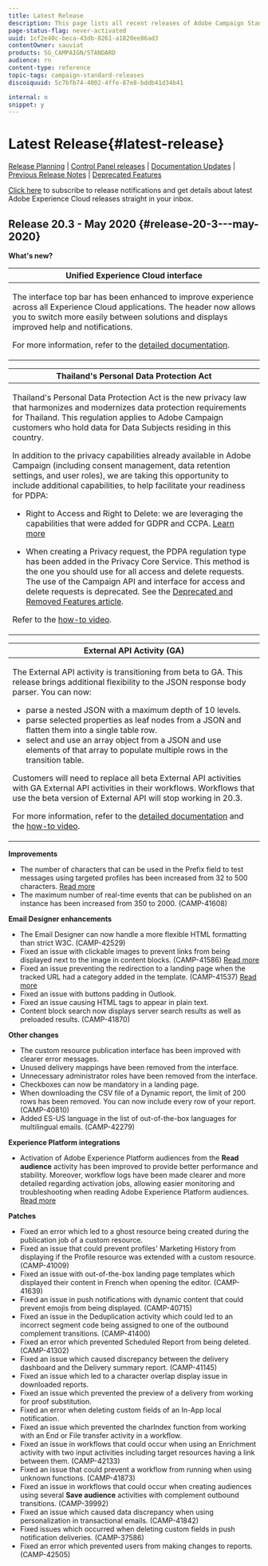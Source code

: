 ```yaml
---
title: Latest Release
description: This page lists all recent releases of Adobe Campaign Standard.
page-status-flag: never-activated
uuid: 1cf2e40c-beca-43db-8261-a1820ee86ad3
contentOwner: sauviat
products: SG_CAMPAIGN/STANDARD
audience: rn
content-type: reference
topic-tags: campaign-standard-releases
discoiquuid: 5c7bfb74-4002-4ffe-87e8-bddb41d34b41

internal: n
snippet: y
---
```


# Latest Release{#latest-release}

[Release Planning](https://helpx.adobe.com/campaign/kb/acs-release-planning.html) &#124; [Control Panel releases](https://docs.adobe.com/content/help/en/control-panel/using/release-notes.html) &#124; [Documentation Updates](../../rn/using/documentation-updates.md) &#124; [Previous Release Notes](../../rn/using/release-notes-2019.md) &#124; [Deprecated Features](https://helpx.adobe.com/campaign/kb/acs-deprecated-and-removed-features.html)

[Click here](http://amc-mkt-prod1-t.adobe-campaign.com/lp/LP25?service=%40rZ5cqp2DgNzrgz0alKPInakNbPSTeJYozZYnS7Wbs802u4GlISkHZX4omtK00nAU6xzZ6luEWQzr7kQ9pkCwJYumWkU) to subscribe to release notifications and get details about latest Adobe Experience Cloud releases straight in your inbox.

## Release 20.3 - May 2020 {#release-20-3---may-2020}

**What's new?**

<table>  
<thead>  
<tr>  
<th> <strong>Unified Experience Cloud interface</strong><br /> </th>   
</tr>   
</thead>   
<tbody>  
<tr>  
<td> <p>The interface top bar has been enhanced to improve experience across all Experience Cloud applications. The header now allows you to switch more easily between solutions and displays improved help and notifications.</p>  
<p>For more information, refer to the <a href="../../start/using/interface-description.md#top-bar">detailed documentation</a>. </p> 
</td>  
</tr>   
</tbody>   
</table>

<table> 
<thead> 
<tr> 
<th> <strong>Thailand's Personal Data Protection Act</strong><br /> </th> 
</tr> 
</thead> 
<tbody> 
<tr> 
<td> <p>Thailand's Personal Data Protection Act is the new privacy law that harmonizes and modernizes data protection requirements for Thailand. This regulation applies to Adobe Campaign customers who hold data for Data Subjects residing in this country.</p>
<p>In addition to the privacy capabilities already available in Adobe Campaign (including consent management, data retention settings, and user roles), we are taking this opportunity to include additional capabilities, to help facilitate your readiness for PDPA:</p>
<ul>
<li>Right to Access and Right to Delete: we are leveraging the capabilities that were added for GDPR and CCPA. <a href="https://helpx.adobe.com/content/help/en/campaign/kb/acs-privacy.html#righttoaccess">Learn more</a> </li>
<li><p>When creating a Privacy request, the PDPA regulation type has been added in the Privacy Core Service. This method is the one you should use for all access and delete requests. The use of the Campaign API and interface for access and delete requests is deprecated.  See the <a href="https://helpx.adobe.com/campaign/kb/acs-deprecated-and-removed-features.html">Deprecated and Removed Features article</a>.</p></li>
</ul>
<p>Refer to the <a href="https://docs.adobe.com/content/help/en/campaign-learn/campaign-standard-tutorials/privacy/privacy-overview.html">how-to video</a>.</p>
</td> 
</tr> 
</tbody> 
</table>

<table> 
<thead> 
<tr> 
<th> <strong>External API Activity (GA)</strong><br /> </th> 
</tr> 
</thead> 
<tbody> 
<tr> 
<td> <p>The External API activity is transitioning from beta to GA. This release brings additional flexibility to the JSON response body parser. You can now:</p>
<ul>
<li>parse a nested JSON with a maximum depth of 10 levels. </li>
<li>parse selected properties as leaf nodes from a JSON and flatten them into a single table row.</li>
<li>select and use an array object from a JSON and use elements of that array to populate multiple rows in the transition table.</li>
</ul>
<p>Customers will need to replace all beta External API activities with GA External API activities in their workflows.  Workflows that use the beta version of External API will stop working in 20.3.</p>
<p>For more information, refer to the <a href="../../automating/using/external-api.md">detailed documentation</a> and the <a href="https://docs.adobe.com/content/help/en/campaign-learn/campaign-standard-tutorials/managing-processes-and-data/data-management-activities/external-api-activity.html">how-to video</a>.</p>
</td> 
</tr> 
</tbody> 
</table>

**Improvements**

* The number of characters that can be used in the Prefix field to test messages using targeted profiles has been increased from 32 to 500 characters. [Read more](../../sending/using/testing-messages-using-target.md)
* The maximum number of real-time events that can be published on an instance has been increased from 350 to 2000. (CAMP-41608)


**Email Designer enhancements**

* The Email Designer can now handle a more flexible HTML formatting than strict W3C. (CAMP-42529)
* Fixed an issue with clickable images to prevent links from being displayed next to the image in content blocks. (CAMP-41586) [Read more](../../designing/using/links.md#inserting-a-link)
* Fixed an issue preventing the redirection to a landing page when the tracked URL had a category added in the template. (CAMP-41537) [Read more](../../designing/using/links.md#about-tracked-urls-about-tracked-urls)
* Fixed an issue with buttons padding in Outlook.
* Fixed an issue causing HTML tags to appear in plain text.
* Content block search now displays server search results as well as preloaded results. (CAMP-41870)

**Other changes**

* The custom resource publication interface has been improved with clearer error messages.
* Unused delivery mappings have been removed from the interface.
* Unnecessary administrator roles have been removed from the interface.
* Checkboxes can now be mandatory in a landing page.
* When downloading the CSV file of a Dynamic report, the limit of 200 rows has been removed. You can now include every row of your report. (CAMP-40810)
* Added ES-US language in the list of out-of-the-box languages for multilingual emails. (CAMP-42279)

**Experience Platform integrations**

* Activation of Adobe Experience Platform audiences from the **Read audience** activity has been improved to provide better performance and stability. Moreover, workflow logs have been made clearer and more detailed regarding activation jobs, allowing easier monitoring and troubleshooting when reading Adobe Experience Platform audiences. [Read more](../../automating/using/aep-targeting-audiences.md)

**Patches**

* Fixed an error which led to a ghost resource being created during the publication job of a custom resource.
* Fixed an issue that could prevent profiles' Marketing History from displaying if the Profile resource was extended with a custom resource. (CAMP-41009)
* Fixed an issue with out-of-the-box landing page templates which displayed their content in French when opening the editor. (CAMP-41639)
* Fixed an issue in push notifications with dynamic content that could prevent emojis from being displayed. (CAMP-40715)
* Fixed an issue in the Deduplication activity which could led to an incorrect segment code being assigned to one of the outbound complement transitions. (CAMP-41400)
* Fixed an error which prevented Scheduled Report from being deleted. (CAMP-41302)
* Fixed an issue which caused discrepancy between the delivery dashboard and the Delivery summary report. (CAMP-41145)
* Fixed an issue which led to a character overlap display issue in downloaded reports.
* Fixed an issue which prevented the preview of a delivery from working for proof substitution.
* Fixed an error when deleting custom fields of an In-App local notification.
* Fixed an issue which prevented the charIndex function from working with an End or File transfer activity in a workflow.
* Fixed an issue in workflows that could occur when using an Enrichment activity with two input activities including target resources having a link between them. (CAMP-42133)
* Fixed an issue that could prevent a workflow from running when using unknown functions. (CAMP-41873)
* Fixed an issue in workflows that could occur when creating audiences using several **Save audience** activities with complement outbound transitions. (CAMP-39992)
* Fixed an issue which caused data discrepancy when using personalization in transactional emails. (CAMP-41842)
* Fixed issues which occurred when deleting custom fields in push notification deliveries. (CAMP-37586)
* Fixed an error which prevented users from making changes to reports. (CAMP-42505)
